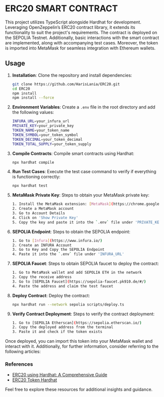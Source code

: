 # ERC20 SMART CONTRACT

This project utilizes TypeScript alongside Hardhat for development. Leveraging OpenZeppelin’s ERC20 contract library, it extends its functionality to suit the project's requirements. The contract is deployed on the SEPOLIA Testnet. Additionally, basic interactions with the smart contract are implemented, along with accompanying test cases. Moreover, the token is imported into MetaMask for seamless integration with Ethereum wallets.

## Usage

1. **Installation**: Clone the repository and install dependencies:
    ```bash
    git clone https://github.com/HarisLania/ERC20.git
    cd ERC20
    npm install
    npm install --force
    ```

2. **Environment Variables**: Create a `.env` file in the root directory and add the following values:
    ```bash
    INFURA_URL=your_infura_url
    PRIVATE_KEY=your_private_key
    TOKEN_NAME=your_token_name
    TOKEN_SYMBOL=your_token_symbol
    TOKEN_DECIMAL=your_token_decimal
    TOKEN_TOTAL_SUPPLY=your_token_supply
    ```

3. **Compile Contracts**: Compile smart contracts using Hardhat:
    ```bash
    npx hardhat compile
    ```

4. **Run Test Cases**: Execute the test case command to verify if everything is functioning correctly:
    ```bash
    npx hardhat test
    ```

5. **MetaMask Private Key**: Steps to obtain your MetaMask private key:
    ```bash
    1. Install the MetaMask extension: [MetaMask](https://chrome.google.com/webstore/detail/metamask/nkbihfbeogaeaoehlefnkodbefgpgknn)
    2. Create a MetaMask account
    3. Go to Account Details
    4. Click on 'Show Private Key'
    5. Copy the key and paste it into the `.env` file under 'PRIVATE_KEY'
    ```

6. **SEPOLIA Endpoint**: Steps to obtain the SEPOLIA endpoint:
    ```bash
    1. Go to [Infura](https://www.infura.io/)
    2. Create an INFURA Account
    3. Go to Key and Copy the SEPOLIA Endpoint
    4. Paste it into the `.env` file under 'INFURA_URL'
    ```

7. **SEPOLIA Faucet**: Steps to obtain SEPOLIA faucet to deploy the contract:
    ```bash
    1. Go to MetaMask wallet and add SEPOLIA ETH in the network
    2. Copy the receive address
    3. Go to [SEPOLIA Faucet](https://sepolia-faucet.pk910.de/#/)
    4. Paste the address and claim the test faucet
    ```

8. **Deploy Contract**: Deploy the contract:
    ```bash
    npx hardhat run --network sepolia scripts/deploy.ts
    ```

9. **Verify Contract Deployment**: Steps to verify the contract deployment:
    ```bash
    1. Go to [SEPOLIA Etherscan](https://sepolia.etherscan.io/)
    2. Copy the deployed address from the terminal
    3. Paste it and check if the token exists
    ```

Once deployed, you can import this token into your MetaMask wallet and interact with it. Additionally, for further information, consider referring to the following articles:

### References

- [ERC20 using Hardhat: A Comprehensive Guide](https://medium.com/@kaishinaw/erc20-using-hardhat-a-comprehensive-guide-3211efba98d4)
- [ERC20 Token Hardhat](https://semaphoreci.com/blog/erc20-token-hardhat)

Feel free to explore these resources for additional insights and guidance.
